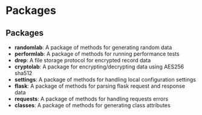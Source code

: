 # Packages

Packages
--------
* **randomlab**: A package of methods for generating random data
* **performlab**: A package of methods for running performance tests
* **drep**: A file storage protocol for encrypted record data
* **cryptolab**: A package for encrypting/decrypting data using AES256 sha512
* **settings**: A package of methods for handling local configuration settings
* **flask**: A package of methods for parsing flask request and response data
* **requests**: A package of methods for handling requests errors
* **classes**: A package of methods for generating class attributes